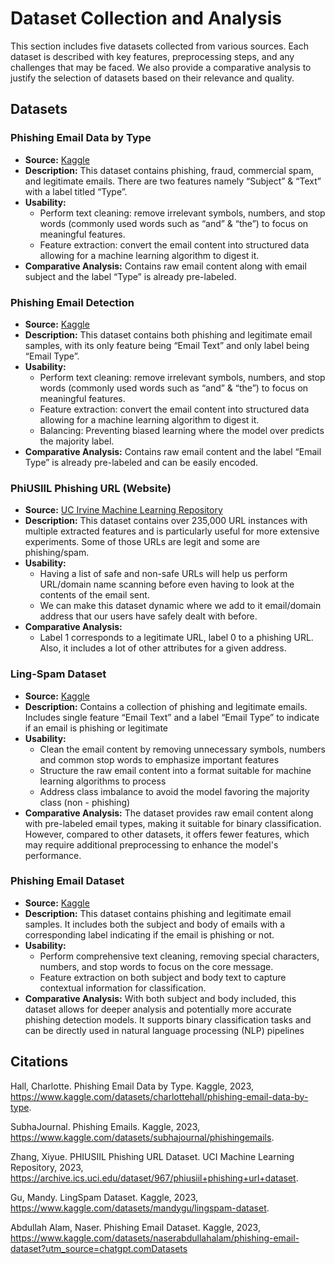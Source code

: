 # Dataset Collection and Analysis
This section includes five datasets collected from various sources. Each dataset is described with key features, preprocessing steps, and any challenges that may be faced. We also provide a comparative analysis to justify the selection of datasets based on their relevance and quality. 
## Datasets

### Phishing Email Data by Type
- **Source:** [Kaggle](https://www.kaggle.com/datasets/charlottehall/phishing-email-data-by-type)
- **Description:** This dataset contains phishing, fraud, commercial spam, and legitimate emails. There are two features namely “Subject” & “Text” with a label titled “Type”.
- **Usability:**
    - Perform text cleaning: remove irrelevant symbols, numbers, and stop words (commonly used words such as “and” & “the”) to focus on meaningful features.
    - Feature extraction: convert the email content into structured data allowing for a machine learning algorithm to digest it.
- **Comparative Analysis:** Contains raw email content along with email subject and the label “Type” is already pre-labeled. 

### Phishing Email Detection
- **Source:** [Kaggle](https://www.kaggle.com/datasets/subhajournal/phishingemails)
- **Description:** This dataset contains both phishing and legitimate email samples, with its only feature being “Email Text” and only label being “Email Type”.
- **Usability:**
    - Perform text cleaning: remove irrelevant symbols, numbers, and stop words (commonly used words such as “and” & “the”) to focus on meaningful features.
    - Feature extraction: convert the email content into structured data allowing for a machine learning algorithm to digest it.
    - Balancing: Preventing biased learning where the model over predicts the majority label. 
- **Comparative Analysis:** Contains raw email content and the label “Email Type” is already pre-labeled and can be easily encoded.
  
### PhiUSIIL Phishing URL (Website)
- **Source:** [UC Irvine Machine Learning Repository](https://archive.ics.uci.edu/dataset/967/phiusiil+phishing+url+dataset)
- **Description:** This dataset contains over 235,000 URL instances with multiple extracted features and is particularly useful for more extensive experiments. Some of those URLs are legit and some are phishing/spam.
- **Usability:**
    - Having a list of safe and non-safe URLs will help us perform URL/domain name scanning before even having to look at the contents of the email sent.
    - We can make this dataset dynamic where we add to it email/domain address that our users have safely dealt with before.
- **Comparative Analysis:**
    - Label 1 corresponds to a legitimate URL, label 0 to a phishing URL. Also, it includes a lot of other attributes for a given address.
      
### Ling-Spam Dataset
- **Source:** [Kaggle](https://www.kaggle.com/datasets/mandygu/lingspam-dataset)
- **Description:** Contains a collection of phishing and legitimate emails. Includes single feature “Email Text” and a label “Email Type” to indicate if an email is phishing or legitimate
- **Usability:**
    - Clean the email content by removing unnecessary symbols, numbers and common stop words to emphasize important features
    - Structure the raw email content into a format suitable for machine learning algorithms to process
    - Address class imbalance to avoid the model favoring the majority class (non - phishing)
- **Comparative Analysis:** The dataset provides raw email content along with pre-labeled email types, making it suitable for binary classification. However, compared to other datasets, it offers fewer features, which may require additional preprocessing to enhance the model's performance.
  
### Phishing Email Dataset
- **Source:** [Kaggle](https://www.kaggle.com/datasets/naserabdullahalam/phishing-email-dataset?utm_source=chatgpt.comDatasets)
- **Description:** This dataset contains phishing and legitimate email samples. It includes both the subject and body of emails with a corresponding label indicating if the email is phishing or not.
- **Usability:**
    - Perform comprehensive text cleaning, removing special characters, numbers, and stop words to focus on the core message.
    - Feature extraction on both subject and body text to capture contextual information for classification.
- **Comparative Analysis:** With both subject and body included, this dataset allows for deeper analysis and potentially more accurate phishing detection models. It supports binary classification tasks and can be directly used in natural language processing (NLP) pipelines

## Citations
Hall, Charlotte. Phishing Email Data by Type. Kaggle, 2023, <br>
https://www.kaggle.com/datasets/charlottehall/phishing-email-data-by-type.

SubhaJournal. Phishing Emails. Kaggle, 2023, <br>
https://www.kaggle.com/datasets/subhajournal/phishingemails.

Zhang, Xiyue. PHIUSIIL Phishing URL Dataset. UCI Machine Learning Repository, 2023, <br>
https://archive.ics.uci.edu/dataset/967/phiusiil+phishing+url+dataset.

Gu, Mandy. LingSpam Dataset. Kaggle, 2023,<br>
https://www.kaggle.com/datasets/mandygu/lingspam-dataset.

Abdullah Alam, Naser. Phishing Email Dataset. Kaggle, 2023, <br> 
https://www.kaggle.com/datasets/naserabdullahalam/phishing-email-dataset?utm_source=chatgpt.comDatasets
